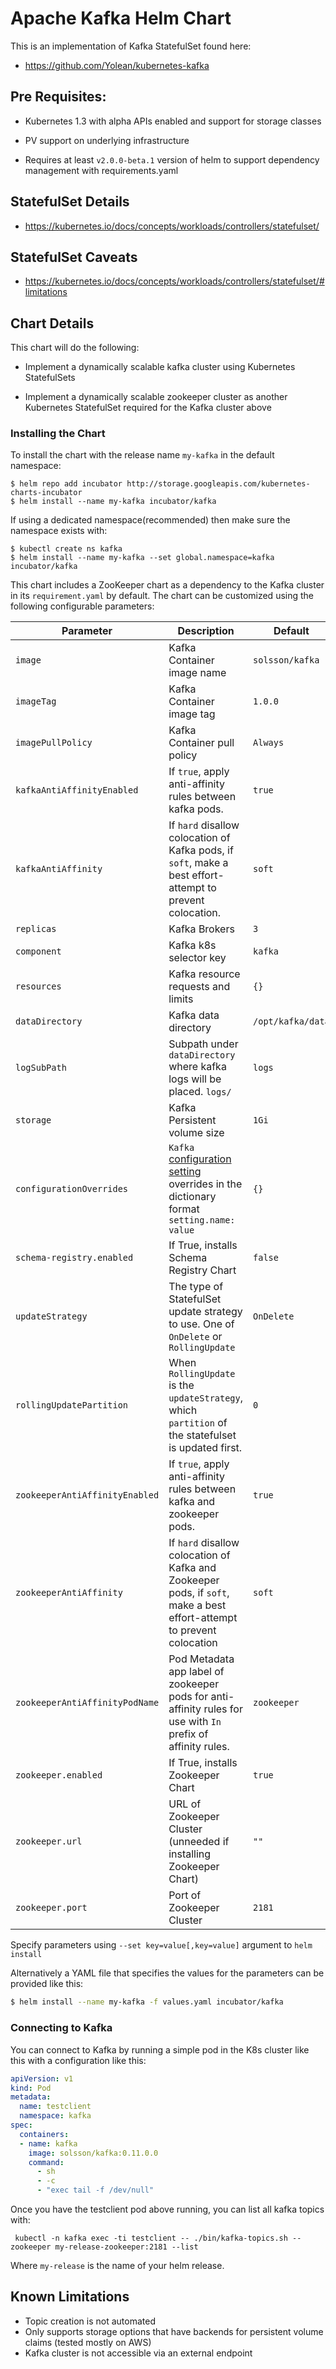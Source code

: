 # Apache Kafka Helm Chart

This is an implementation of Kafka StatefulSet found here:

 * https://github.com/Yolean/kubernetes-kafka

## Pre Requisites:

* Kubernetes 1.3 with alpha APIs enabled and support for storage classes

* PV support on underlying infrastructure

* Requires at least `v2.0.0-beta.1` version of helm to support
  dependency management with requirements.yaml

## StatefulSet Details

* https://kubernetes.io/docs/concepts/workloads/controllers/statefulset/

## StatefulSet Caveats

* https://kubernetes.io/docs/concepts/workloads/controllers/statefulset/#limitations

## Chart Details

This chart will do the following:

* Implement a dynamically scalable kafka cluster using Kubernetes StatefulSets

* Implement a dynamically scalable zookeeper cluster as another Kubernetes StatefulSet required for the Kafka cluster above

### Installing the Chart

To install the chart with the release name `my-kafka` in the default
namespace:

```
$ helm repo add incubator http://storage.googleapis.com/kubernetes-charts-incubator
$ helm install --name my-kafka incubator/kafka
```

If using a dedicated namespace(recommended) then make sure the namespace
exists with:

```
$ kubectl create ns kafka
$ helm install --name my-kafka --set global.namespace=kafka incubator/kafka
```

This chart includes a ZooKeeper chart as a dependency to the Kafka
cluster in its `requirement.yaml` by default. The chart can be customized using the
following configurable parameters:

| Parameter                      | Description                                                                                                                                      | Default                                                    |
| ------------------------------ | ------------------------------------------------------------------------------------------------------------------------------------------------ | ---------------------------------------------------------- |
| `image`                        | Kafka Container image name                                                                                                                       | `solsson/kafka`                                            |
| `imageTag`                     | Kafka Container image tag                                                                                                                        | `1.0.0`                                                    |
| `imagePullPolicy`              | Kafka Container pull policy                                                                                                                      | `Always`                                                   |
| `kafkaAntiAffinityEnabled`     | If `true`, apply anti-affinity rules between kafka pods.                                                                                         | `true`                                                     |
| `kafkaAntiAffinity`            | If `hard` disallow colocation of Kafka pods, if `soft`, make a best effort-attempt to prevent colocation.                                        | `soft`                                                     |
| `replicas`                     | Kafka Brokers                                                                                                                                    | `3`                                                        |
| `component`                    | Kafka k8s selector key                                                                                                                           | `kafka`                                                    |
| `resources`                    | Kafka resource requests and limits                                                                                                               | `{}`                                                       |
| `dataDirectory`                | Kafka data directory                                                                                                                             | `/opt/kafka/data`                                          |
| `logSubPath`                   | Subpath under `dataDirectory` where kafka logs will be placed. `logs/`                                                                           | `logs`                                                     |
| `storage`                      | Kafka Persistent volume size                                                                                                                     | `1Gi`                                                      |
| `configurationOverrides`       | `Kafka ` [configuration setting](https://kafka.apache.org/documentation/#brokerconfigs) overrides in the dictionary format `setting.name: value` | `{}`                                                       |
| `schema-registry.enabled`      | If True, installs Schema Registry Chart                                                                                                          | `false`                                                    |
| `updateStrategy`               | The type of StatefulSet update strategy to use. One of `OnDelete` or `RollingUpdate`                                   | `OnDelete`                                                 |
| `rollingUpdatePartition`       | When `RollingUpdate` is the `updateStrategy`, which `partition` of the statefulset is updated first.                   | `0`                                                        |
| `zookeeperAntiAffinityEnabled` | If `true`, apply anti-affinity rules between kafka and zookeeper pods.                                                                           | `true`                                                     |
| `zookeeperAntiAffinity`        | If `hard` disallow colocation of Kafka and Zookeeper pods, if `soft`, make a best effort-attempt to prevent colocation                           | `soft`                                                     |
| `zookeeperAntiAffinityPodName` | Pod Metadata app label of zookeeper pods for anti-affinity rules for use with `In` prefix of affinity rules.                                     | `zookeeper`                                                |
| `zookeeper.enabled`            | If True, installs Zookeeper Chart                                                                                                                | `true`                                                     |
| `zookeeper.url`                | URL of Zookeeper Cluster (unneeded if installing Zookeeper Chart)                                                                                | `""`                                                       |
| `zookeeper.port`               | Port of Zookeeper Cluster                                                                                                                        | `2181`                                                     |

Specify parameters using `--set key=value[,key=value]` argument to `helm install`

Alternatively a YAML file that specifies the values for the parameters can be provided like this:

```bash
$ helm install --name my-kafka -f values.yaml incubator/kafka
```

### Connecting to Kafka

You can connect to Kafka by running a simple pod in the K8s cluster like this with a configuration like this:

```yaml
apiVersion: v1
kind: Pod
metadata:
  name: testclient
  namespace: kafka
spec:
  containers:
  - name: kafka
    image: solsson/kafka:0.11.0.0
    command:
      - sh
      - -c
      - "exec tail -f /dev/null"
```

Once you have the testclient pod above running, you can list all kafka
topics with:

` kubectl -n kafka exec -ti testclient -- ./bin/kafka-topics.sh --zookeeper
my-release-zookeeper:2181 --list`

Where `my-release` is the name of your helm release.

## Known Limitations

* Topic creation is not automated
* Only supports storage options that have backends for persistent volume claims (tested mostly on AWS)
* Kafka cluster is not accessible via an external endpoint
